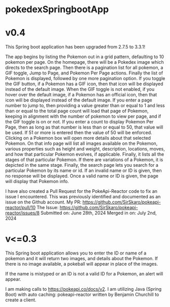 # pokedexSpringbootApp

# v0.4
This Spring boot application has been upgraded from 2.7.5 to 3.3.1! 

The app begins by listing the Pokemon out in a grid
pattern, defaulting to 10 pokemon per page. On the homepage, there will
be a Pokedex image which directs to the search page. Then there is a
pagination list for all pokemon, a GIF toggle, Jump to Page, and Pokemon
Per Page actions. Finally the list of Pokemon is displayed, followed by
one more pagination option. 
If you toggle the GIF button, if a Pokemon has a GIF icon, then that icon
will be displayed instead of the default image. When the GIF toggle is not
enabled, if you hover over the default image, if a Pokemon has an official
icon, then that icon will be displayed instead of the default image.
If you enter a page number to jump to, then providing a value greater than
or equal to 1 and less than or equal to the total page count will load that
page of Pokemon, keeping in alignment with the number of pokemon to view per
page, and if the GIF toggle is on or not.
If you enter a count to display Pokemon Per Page, then as long as that number
is less than or equal to 50, that value will be used. If 51 or more is entered
then the value of 50 will be enforced.
Clicking on a Pokemon box will open more details about that selected Pokemon.
On that info page will list all images available on the Pokemon, various
properties such as height and weight, description, locations, moves, and how
that particular Pokemon evolves, if applicable. Finally, it lists all the
stages of that particular Pokemon. If there are variations of a Pokemon, it
is depicted in the same stage.
Finally, the search page lets you search for a particular Pokemon by its name
or id. If an invalid name or ID is given, then no response will be displayed.
Once a valid name or ID is given, the page will display that Pokemon info.

I have also created a Pull Request for the PokeApi-Reactor code to fix
an issue I encountered. This was previously identified and documented as an
issue on the Github account. 
My PR: https://github.com/SirSkaro/pokeapi-reactor/pull/10
The Issue: https://github.com/SirSkaro/pokeapi-reactor/issues/8
Submitted on: June 28th, 2024
Merged in on: July 2nd, 2024

# v<=0.3
This Spring boot application allows you to enter the ID or name of a pokemon
and it will return two images, and details about the Pokemon. If there
is no image available, a pokeball will appear in place of the images.

If the name is mistyped or an ID is not a valid ID for a Pokemon,
an alert will appear. 

I am making calls to https://pokeapi.co/docs/v2.
I am utilizing Java (Spring Boot) with auto caching: pokeapi-reactor 
written by Benjamin Churchill to create a client.
